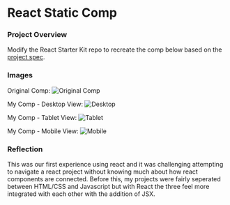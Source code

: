 # React Static Comp

### Project Overview
Modify the React Starter Kit repo to recreate the comp below based on the [project spec](https://github.com/turingschool-examples/react-starter-kit/tree/react-static-comp). 

### Images
Original Comp:
![Original Comp]('../public/react-static-comp-original.png')

My Comp - Desktop View: 
![Desktop]('../public/react-static-comp-desktop.png')

My Comp - Tablet View: 
![Tablet]('../public/react-static-comp-tablet.png')

My Comp - Mobile View: 
![Mobile]('../public/react-static-comp-mobile.png')


### Reflection
This was our first experience using react and it was challenging attempting to navigate a react project without knowing much about how react components are connected. Before this, my projects were fairly seperated between HTML/CSS and Javascript but with React the three feel more integrated with each other with the addition of JSX. 
